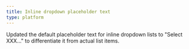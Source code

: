 ```yaml
---
title: Inline dropdown placeholder text
type: platform
---
```


Updated the default placeholder text for inline dropdown lists to "Select XXX..." to differentiate it from actual list items.